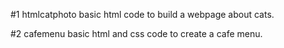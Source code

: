 #1 htmlcatphoto
basic html code to build a webpage about cats.

#2 cafemenu
basic html and css code to create a cafe menu.
